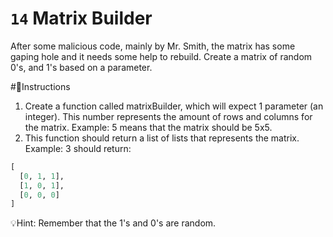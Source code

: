 # `14` Matrix Builder

After some malicious code, mainly by Mr. Smith, the matrix has some gaping
hole and it needs some help to rebuild. Create a matrix of random 0's, and 1's based on a parameter.

#📝Instructions
1. Create a function called matrixBuilder, which will expect 1 parameter (an integer).
    This number represents the amount of rows and columns for the matrix.
    Example: 5 means that the matrix should be 5x5.
2. This function should return a list of lists that represents the matrix. Example: 3 should return:
```py
[
  [0, 1, 1],
  [1, 0, 1],
  [0, 0, 0]
]
```

💡Hint:
Remember that the 1's and 0's are random.